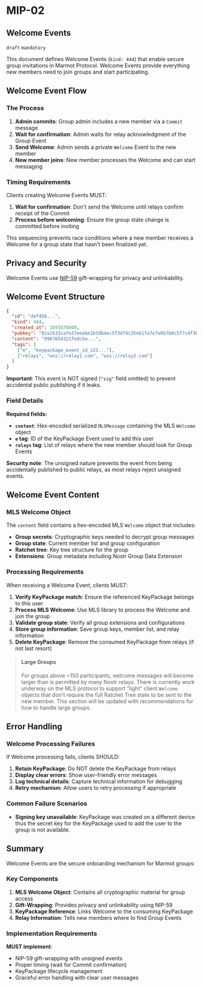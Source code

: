 # MIP-02

## Welcome Events

`draft` `mandatory`

This document defines Welcome Events (`kind: 444`) that enable secure group invitations in Marmot Protocol. Welcome Events provide everything new members need to join groups and start participating.

## Welcome Event Flow

### The Process

1. **Admin commits**: Group admin includes a new member via a `Commit` message
2. **Wait for confirmation**: Admin waits for relay acknowledgment of the Group Event
3. **Send Welcome**: Admin sends a private `Welcome` Event to the new member
4. **New member joins**: New member processes the Welcome and can start messaging

### Timing Requirements

Clients creating Welcome Events MUST:
1. **Wait for confirmation**: Don't send the Welcome until relays confirm receipt of the Commit
2. **Process before welcoming**: Ensure the group state change is committed before inviting

This sequencing prevents race conditions where a new member receives a Welcome for a group state that hasn't been finalized yet.

## Privacy and Security

Welcome Events use [NIP-59](https://github.com/nostr-protocol/nips/blob/master/59.md) gift-wrapping for privacy and unlinkability.
## Welcome Event Structure

```json
{
  "id": "def456...",
  "kind": 444,
  "created_at": 1693876600,
  "pubkey": "02a1633cafe37eeebe2b39b4ec5f3d74c35e61fa7e7e6b7b8c5f7c4f3b2a1b2c3d",
  "content": "0987654321fedcba...",
  "tags": [
    ["e", "keypackage_event_id_123..."],
    ["relays", "wss://relay1.com", "wss://relay2.com"]
  ]
}
```

**Important**: This event is NOT signed (`"sig"` field omitted) to prevent accidental public publishing if it leaks.

### Field Details

**Required fields:**
- **`content`**: Hex-encoded serialized `MLSMessage` containing the MLS `Welcome` object
- **`e` tag**: ID of the KeyPackage Event used to add this user
- **`relays` tag**: List of relays where the new member should look for Group Events

**Security note**: The unsigned nature prevents the event from being accidentally published to public relays, as most relays reject unsigned events.

## Welcome Event Content

### MLS Welcome Object

The `content` field contains a hex-encoded MLS `Welcome` object that includes:

- **Group secrets**: Cryptographic keys needed to decrypt group messages
- **Group state**: Current member list and group configuration
- **Ratchet tree**: Key tree structure for the group
- **Extensions**: Group metadata including Nostr Group Data Extension

### Processing Requirements

When receiving a Welcome Event, clients MUST:

1. **Verify KeyPackage match**: Ensure the referenced KeyPackage belongs to this user
2. **Process MLS Welcome**: Use MLS library to process the Welcome and join the group
3. **Validate group state**: Verify all group extensions and configurations
4. **Store group information**: Save group keys, member list, and relay information
5. **Delete KeyPackage**: Remove the consumed KeyPackage from relays (if not last resort)

> #### Large Groups
>
> For groups above ~150 participants, welcome messages will become larger than is permitted by many Nostr relays. There is currently work underway on the MLS protocol to support "light" client `Welcome` objects that don't require the full Ratchet Tree state to be sent to the new member. This section will be updated with recommendations for how to handle large groups.

## Error Handling

### Welcome Processing Failures

If Welcome processing fails, clients SHOULD:

1. **Retain KeyPackage**: Do NOT delete the KeyPackage from relays
2. **Display clear errors**: Show user-friendly error messages
3. **Log technical details**: Capture technical information for debugging
4. **Retry mechanism**: Allow users to retry processing if appropriate

### Common Failure Scenarios

- **Signing key unavailable**: KeyPackage was created on a different device thus the secret key for the KeyPackage used to add the user to the group is not available.

## Summary

Welcome Events are the secure onboarding mechanism for Marmot groups:

### Key Components

1. **MLS Welcome Object**: Contains all cryptographic material for group access
2. **Gift-Wrapping**: Provides privacy and unlinkability using NIP-59
3. **KeyPackage Reference**: Links Welcome to the consuming KeyPackage
4. **Relay Information**: Tells new members where to find Group Events

### Implementation Requirements

**MUST implement**:
- NIP-59 gift-wrapping with unsigned events
- Proper timing (wait for Commit confirmation)
- KeyPackage lifecycle management
- Graceful error handling with clear user messages
